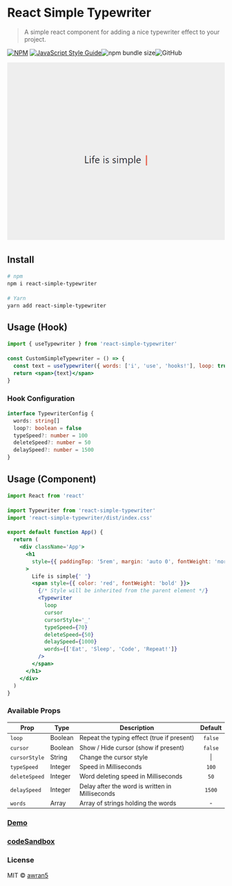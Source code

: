 # React Simple Typewriter

> A simple react component for adding a nice typewriter effect to your project.

[![NPM](https://img.shields.io/npm/v/react-simple-typewriter.svg)](https://www.npmjs.com/package/react-simple-typewriter) [![JavaScript Style Guide](https://img.shields.io/badge/code_style-standard-brightgreen.svg)](https://standardjs.com)![npm bundle size](https://img.shields.io/bundlephobia/min/react-simple-typewriter)![GitHub](https://img.shields.io/github/license/awran5/react-simple-typewriter)

<p align="center">
  <img src="./screenshot.gif" alt="screenshot" />
</p>

## Install

```bash
# npm
npm i react-simple-typewriter

# Yarn
yarn add react-simple-typewriter
```

## Usage (Hook)

```jsx
import { useTypewriter } from 'react-simple-typewriter'

const CustomSimpleTypewriter = () => {
  const text = useTypewriter({ words: ['i', 'use', 'hooks!'], loop: true })
  return <span>{text}</span>
}
```

### Hook Configuration

```typescript
interface TypewriterConfig {
  words: string[]
  loop?: boolean = false
  typeSpeed?: number = 100
  deleteSpeed?: number = 50
  delaySpeed?: number = 1500
}
```

## Usage (Component)

```jsx
import React from 'react'

import Typewriter from 'react-simple-typewriter'
import 'react-simple-typewriter/dist/index.css'

export default function App() {
  return (
    <div className='App'>
      <h1
        style={{ paddingTop: '5rem', margin: 'auto 0', fontWeight: 'normal' }}
      >
        Life is simple{' '}
        <span style={{ color: 'red', fontWeight: 'bold' }}>
          {/* Style will be inherited from the parent element */}
          <Typewriter
            loop
            cursor
            cursorStyle='_'
            typeSpeed={70}
            deleteSpeed={50}
            delaySpeed={1000}
            words={['Eat', 'Sleep', 'Code', 'Repeat!']}
          />
        </span>
      </h1>
    </div>
  )
}
```

### Available Props

| Prop          | Type    | Description                                     | Default |
| ------------- | ------- | ----------------------------------------------- | :-----: |
| `loop`        | Boolean | Repeat the typing effect (true if present)      | `false` |
| `cursor`      | Boolean | Show / Hide cursor (show if present)            | `false` |
| `cursorStyle` | String  | Change the cursor style                         | &#124;  |
| `typeSpeed`   | Integer | Speed in Milliseconds                           |  `100`  |
| `deleteSpeed` | Integer | Word deleting speed in Milliseconds             |  `50`   |
| `delaySpeed`  | Integer | Delay after the word is written in Milliseconds | `1500`  |
| `words`       | Array   | Array of strings holding the words              |    -    |

### [Demo](https://react-simple-typewriter.vercel.app/)

### [codeSandbox](https://codesandbox.io/s/react-typewriting-effect-8ulgs)

### License

MIT © [awran5](https://github.com/awran5/)
